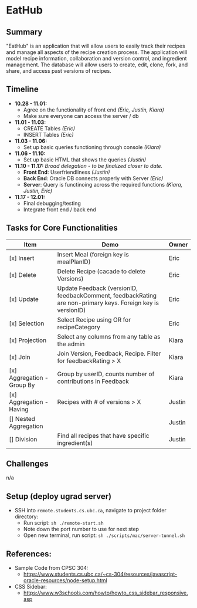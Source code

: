 # EatHub
## Summary
"EatHub" is an application that will allow users to easily track their recipes and manage all aspects of the recipe creation process. The application will model recipe information, collaboration and version control, and ingredient management. The database will allow users to create, edit, clone, fork, and share, and access past versions of recipes.

## Timeline
- **10.28 - 11.01:**
  - Agree on the functionality of front end _(Eric, Justin, Kiara)_
  - Make sure everyone can access the server / db
- **11.01 - 11.03:**
  - CREATE Tables _(Eric)_
  - INSERT Tables _(Eric)_
- **11.03 - 11.06:**
  - Set up basic queries functioning through console _(Kiara)_
- **11.06 - 11.10:**
  - Set up basic HTML that shows the queries _(Justin)_
- **11.10 - 11.17:**  _Broad delegation - to be finalized closer to date._
  - **Front End**: Userfriendliness _(Justin)_
  - **Back End**: Oracle DB connects properly with Server _(Eric)_
  - **Server**: Query is functinoing across the required functions _(Kiara, Justin, Eric)_
- **11.17 - 12.01:**
  - Final debugging/testing
  - Integrate front end / back end

## Tasks for Core Functionalities
| Item | Demo | Owner | 
|-|-|-|
| [x] Insert | Insert Meal (foreign key is mealPlanID) | Eric |
| [x] Delete | Delete Recipe (cacade to delete Versions) | Eric |
| [x] Update | Update Feedback (versionID, feedbackComment, feedbackRating are non-primary keys. Foreign key is versionID) | Eric |
| [x] Selection | Select Recipe using OR for recipeCategory | Eric |
| [x] Projection | Select any columns from any table as the admin | Kiara |
| [x] Join | Join Version, Feedback, Recipe. Filter for feedbackRating > X | Kiara |
| [x] Aggregation - Group By | Group by userID, counts number of contributions in Feedback | Kiara |
| [x] Aggregation - Having | Recipes with # of versions > X | Justin |
| [] Nested Aggregation | | Justin |
| [] Division | Find all recipes that have specific ingredient(s) | Justin |

## Challenges
n/a

## Setup (deploy ugrad server)
- SSH into `remote.students.cs.ubc.ca`, navigate to project folder directory:
  - Run script: `sh ./remote-start.sh`
  - Note down the port number to use for next step
  - Open new terminal, run script: `sh ./scripts/mac/server-tunnel.sh`

## References:
- Sample Code from CPSC 304: 
  - https://www.students.cs.ubc.ca/~cs-304/resources/javascript-oracle-resources/node-setup.html
- CSS Sidebar: 
  - https://www.w3schools.com/howto/howto_css_sidebar_responsive.asp
